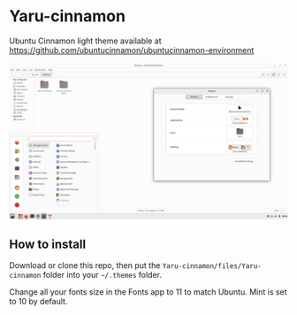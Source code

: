 # Yaru-cinnamon

Ubuntu Cinnamon light theme available at https://github.com/ubuntucinnamon/ubuntucinnamon-environment

<img src="screenshot.png" alt ="A screenshot of the theme in action">

## How to install

Download or clone this repo, then put the `Yaru-cinnamon/files/Yaru-cinnamon` folder into your `~/.themes` folder.

Change all your fonts size in the Fonts app to 11 to match Ubuntu. Mint is set to 10 by default.